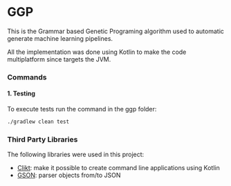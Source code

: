 # GGP

This is the Grammar based Genetic Programing algorithm used to automatic generate
machine learning pipelines.

All the implementation was done using Kotlin to make the code multiplatform since 
targets the JVM.

### Commands

#### 1. Testing

To execute tests run the command in the ggp folder:

```bash
./gradlew clean test
```

### Third Party Libraries

The following libraries were used in this project:

* [Clikt](https://github.com/ajalt/clikt): make it possible to create command line applications using Kotlin 
* [GSON](https://github.com/google/gson): parser objects from/to JSON
